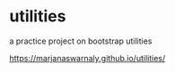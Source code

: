 # utilities
a practice project on bootstrap utilities

https://marjanaswarnaly.github.io/utilities/
